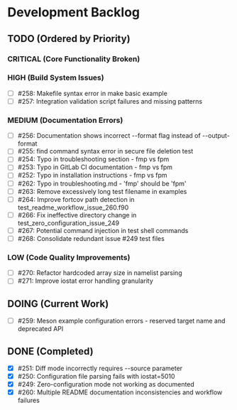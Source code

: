 # Development Backlog

## TODO (Ordered by Priority)

### CRITICAL (Core Functionality Broken)

### HIGH (Build System Issues)
- [ ] #258: Makefile syntax error in make basic example
- [ ] #257: Integration validation script failures and missing patterns

### MEDIUM (Documentation Errors)
- [ ] #256: Documentation shows incorrect --format flag instead of --output-format
- [ ] #255: find command syntax error in secure file deletion test
- [ ] #254: Typo in troubleshooting section - fmp vs fpm
- [ ] #253: Typo in GitLab CI documentation - fmp vs fpm
- [ ] #252: Typo in installation instructions - fmp vs fpm
- [ ] #262: Typo in troubleshooting.md - 'fmp' should be 'fpm'
- [ ] #263: Remove excessively long test filename in examples
- [ ] #264: Improve fortcov path detection in test_readme_workflow_issue_260.f90
- [ ] #266: Fix ineffective directory change in test_zero_configuration_issue_249
- [ ] #267: Potential command injection in test shell commands
- [ ] #268: Consolidate redundant issue #249 test files

### LOW (Code Quality Improvements)
- [ ] #270: Refactor hardcoded array size in namelist parsing
- [ ] #271: Improve iostat error handling granularity

## DOING (Current Work)
- [ ] #259: Meson example configuration errors - reserved target name and deprecated API

## DONE (Completed)
- [x] #251: Diff mode incorrectly requires --source parameter
- [x] #250: Configuration file parsing fails with iostat=5010
- [x] #249: Zero-configuration mode not working as documented
- [x] #260: Multiple README documentation inconsistencies and workflow failures